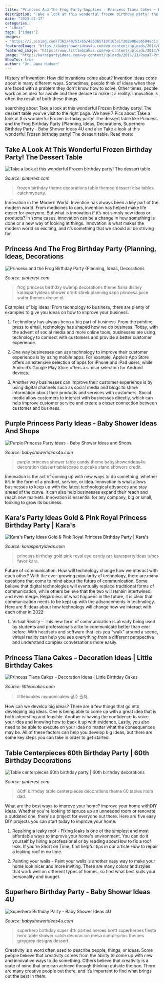 ```yaml
---
title: "Princess And The Frog Party Supplies - Princess Tiana Cakes – Decoration Ideas"
description: "Take a look at this wonderful frozen birthday party! the dessert table"
date: "2023-01-17"
categories:
- "ideas"
tags: ["ideas"]
images:
- "https://i.pinimg.com/736x/48/53/65/485365f10f163e1f20290beb0504ac11.jpg"
featuredImage: "https://babyshowerideas4u.com/wp-content/uploads/2014/05/superhero-birthday-party-ideas-1024x753.jpg"
featured_image: "https://www.littlebcakes.com/wp-content/uploads/2014/01/Princess-Tiana-Cake-768x1024.jpg"
image: "http://karaspartyideas.com/wp-content/uploads/2016/11/Royal-Princess-Birthday-Party-via-Karas-Party-Ideas-KarasPartyIdeas.com11.jpeg"
ShowToc: true
author: "Dr. Dana Hudson"
---
```



History of Invention: How did inventions come about?
Invention ideas come about in many different ways. Sometimes, people think of ideas when they are faced with a problem they don't know how to solve. Other times, people work on an idea for awhile and then decide to make it a reality. Innovation is often the result of both these things.

	

		
searching about Take a look at this wonderful Frozen birthday party! The dessert table you've visit to the right page. We have 7 Pics about Take a look at this wonderful Frozen birthday party! The dessert table like Princess and the Frog Birthday Party {Planning, Ideas, Decorations, Superhero Birthday Party - Baby Shower Ideas 4U and also Take a look at this wonderful Frozen birthday party! The dessert table. Read more:
		
    
## Take A Look At This Wonderful Frozen Birthday Party! The Dessert Table

<img loading=lazy src="https://i.pinimg.com/736x/16/fc/25/16fc2581b62bc5a2feb800dcf14c9f0a.jpg" onerror="this.onerror=null;this.src='https://tse3.mm.bing.net/th?id=OIP.NuWr0S2T6cmrCQ3orcLmwQHaLG&amp;pid=15.1';" alt="Take a look at this wonderful Frozen birthday party! The dessert table">

_Source: pinterest.com_

>frozen birthday theme decorations table themed dessert elsa tables catchmyparty. 

	

Innovation in the Modern World:
Invention has always been a key part of the modern world. From medicines to cars, invention has helped make life easier for everyone. But what is innovation if it’s not simply new ideas or products? In some cases, innovation can be a change in how something is done or a new way of looking at things. Innovation is what makes the modern world so exciting, and it’s something that we should all be striving for.

    
## Princess And The Frog Birthday Party {Planning, Ideas, Decorations

<img loading=lazy src="https://i.pinimg.com/736x/15/4a/92/154a925f0c871fea322d2999d20daaf1--frog-decorations-frog-princess.jpg" onerror="this.onerror=null;this.src='https://tse4.mm.bing.net/th?id=OIP.HTP_2OJWSnMt3qMnP5g8cQHaJ3&amp;pid=15.1';" alt="Princess and the Frog Birthday Party {Planning, Ideas, Decorations">

_Source: pinterest.com_

>frog princess birthday swamp decorations theme tiana disney karaspartyideas shower drink shrek planning sapo princesa juice water themes recipe el. 

	

Examples of big ideas: From technology to business, there are plenty of examples to give you ideas on how to improve your business.
1. Technology has always been a big part of business. From the printing press to email, technology has shaped how we do business. Today, with the advent of social media and more online tools, businesses are using technology to connect with customers and provide a better customer experience.
2. One way businesses can use technology to improve their customer experience is by using mobile apps. For example, Apple’s App Store offers an extensive selection of apps for iPhone and iPad users, while Android’s Google Play Store offers a similar selection for Android devices.

3. Another way businesses can improve their customer experience is by using digital channels such as social media and blogs to share information about their products and services with customers. Social media allow customers to interact with businesses directly, which can help improve customer service and create a closer connection between customer and business.


    
## Purple Princess Party Ideas - Baby Shower Ideas And Shops

<img loading=lazy src="https://babyshowerideas4u.com/wp-content/uploads/2014/01/1501811_649652585080701_5638885_n.jpg" onerror="this.onerror=null;this.src='https://tse2.mm.bing.net/th?id=OIP.fSE6heFBHxY95yf3ug605wHaE8&amp;pid=15.1';" alt="Purple Princess Party Ideas - Baby Shower Ideas and Shops">

_Source: babyshowerideas4u.com_

>purple princess shower table candy theme babyshowerideas4u decoration dessert tablescape cupcake stand showers credit. 

	

Innovation is the act of coming up with new ways to do something, whether it’s in the form of a product, service, or idea. Innovation is what allows businesses to keep up with the latest technological advances and stay ahead of the curve. It can also help businesses expand their reach and reach new markets. Innovation is essential for any company, big or small, looking to grow its business.

    
## Kara&#039;s Party Ideas Gold &amp; Pink Royal Princess Birthday Party | Kara&#039;s

<img loading=lazy src="http://karaspartyideas.com/wp-content/uploads/2016/11/Royal-Princess-Birthday-Party-via-Karas-Party-Ideas-KarasPartyIdeas.com11.jpeg" onerror="this.onerror=null;this.src='https://tse4.mm.bing.net/th?id=OIP._oqCzQQz3aNVeWdiHFIsrwHaLG&amp;pid=15.1';" alt="Kara&#039;s Party Ideas Gold &amp; Pink Royal Princess Birthday Party | Kara&#039;s">

_Source: karaspartyideas.com_

>princess birthday gold pink royal eye candy ras karaspartyideas tubes favor kara. 

	

Future of communication: How will technology change how we interact with each other?
With the ever-growing popularity of technology, there are many questions that come to mind about the future of communication. Some believe that digital technologies will eventually replace traditional forms of communication, while others believe that the two will remain intertwined and even merge. Regardless of what happens in the future, it is clear that communication needs to be kept up with the advancements in technology. Here are 8 ideas about how technology will change how we interact with each other in 2022: 
1. Virtual Reality – This new form of communication is already being used by students and professionals alike to communicate better than ever before. With headsets and software that lets you “walk” around a scene, virtual reality can help you see everything from a different perspective and understand complex conversations more easily. 


    
## Princess Tiana Cakes – Decoration Ideas | Little Birthday Cakes

<img loading=lazy src="https://www.littlebcakes.com/wp-content/uploads/2014/01/Princess-Tiana-Cake-768x1024.jpg" onerror="this.onerror=null;this.src='https://tse1.mm.bing.net/th?id=OIP.JXmtQnsnISgcBPErpaMGSwHaJ4&amp;pid=15.1';" alt="Princess Tiana Cakes – Decoration Ideas | Little Birthday Cakes">

_Source: littlebcakes.com_

>littlebcakes mymonicakes 공주 출처. 

	

How can we develop big ideas?
There are a few things that go into developing big ideas. One is being able to come up with a great idea that is both interesting and feasible. Another is having the confidence to voice your idea and knowing how to back it up with evidence. Lastly, you also need to be able to execute on your idea no matter what the consequences may be. All of these factors can help you develop big ideas, but there are some key steps you can take in order to get started.

    
## Table Centerpieces 60th Birthday Party | 60th Birthday Decorations

<img loading=lazy src="https://i.pinimg.com/736x/48/53/65/485365f10f163e1f20290beb0504ac11.jpg" onerror="this.onerror=null;this.src='https://tse2.mm.bing.net/th?id=OIP.zLkKzU2gchh2D4Iq1S_aeAHaNK&amp;pid=15.1';" alt="Table centerpieces 60th birthday party | 60th birthday decorations">

_Source: pinterest.com_

>60th birthday table centerpieces decorations theme 60 tables mom dad. 

	

What are the best ways to improve your home?
improve your home withDIY ideas. Whether you're looking to spruce up an unneeded room or renovate a outdated one, there's a project for everyone out there. Here are five easy DIY projects you can start today to improve your home: 
1. Repairing a leaky roof - Fixing leaks is one of the simplest and most affordable ways to improve your home's environment. You can do it yourself by hiring a professional or by reading aboutHow to fix a roof leak. If you're Short on Time, find helpful tips in our article How to repair a leaking roof in no time. 

2. Painting your walls - Paint your walls is another easy way to make your home look nicer and more inviting. There are many colors and styles that work well on different types of homes, so find what best suits your personality and budget.

    
## Superhero Birthday Party - Baby Shower Ideas 4U

<img loading=lazy src="https://babyshowerideas4u.com/wp-content/uploads/2014/05/superhero-birthday-party-ideas-1024x753.jpg" onerror="this.onerror=null;this.src='https://tse4.mm.bing.net/th?id=OIP.lrr8qIWwOTUlQpSiPUpX6gHaFc&amp;pid=15.1';" alt="Superhero Birthday Party - Baby Shower Ideas 4U">

_Source: babyshowerideas4u.com_

>superhero birthday super 4th parties heroes brett superheroes fiesta hero table shower catch decoracion mesa cumpleaños themes greygrey designs dessert. 

	

Creativity is a word often used to describe people, things, or ideas. Some people believe that creativity comes from the ability to come up with new and innovative ways to do something. Others believe that creativity is a state of mind that one can achieve through thinking outside the box. There are many creative people out there, and it’s important to find what brings out the best in them.

